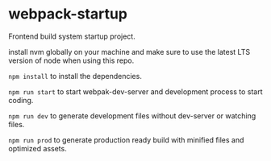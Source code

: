 # webpack-startup

Frontend build system startup project.

install nvm globally on your machine and make sure to use the latest LTS version of node when using this repo.

`npm install` to install the dependencies.

`npm run start` to start webpak-dev-server and development process to start coding.

`npm run dev` to generate development files without dev-server or watching files.

`npm run prod` to generate production ready build with minified files and optimized assets.
